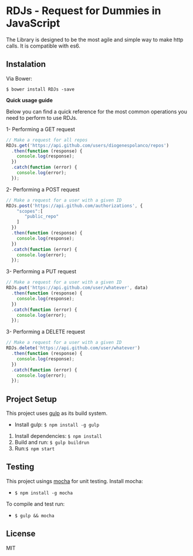 # RDJs - Request for Dummies in JavaScript


The Library is designed to be the most agile and simple way to make http calls. It is compatible with es6.


## Instalation
Via Bower:

    $ bower install RDJs -save
  
**Quick usage guide**

Below you can find a quick reference for the most common operations you need to perform to use RDJs.

1- Performing a GET request
```js
// Make a request for all repos
RDJs.get('https://api.github.com/users/diogenespolanco/repos')
  .then(function (response) {
    console.log(response);
  })
  .catch(function (error) {
    console.log(error);
  });
```
2- Performing a POST request
```js
// Make a request for a user with a given ID
RDJs.post('https://api.github.com/authorizations', {
    "scopes":[
       "public_repo"
    ]
  })
  .then(function (response) {
    console.log(response);
  })
  .catch(function (error) {
    console.log(error);
  });
```
3- Performing a PUT request
```js
// Make a request for a user with a given ID
RDJs.put('https://api.github.com/user/whatever', data)
  .then(function (response) {
    console.log(response);
  })
  .catch(function (error) {
    console.log(error);
  });
```
3- Performing a DELETE request
```js
// Make a request for a user with a given ID
RDJs.delete('https://api.github.com/user/whatever')
  .then(function (response) {
    console.log(response);
  })
  .catch(function (error) {
    console.log(error);
  });
``` 
## Project Setup

This project uses [gulp](http://gulpjs.com/) as its build system. 

- Install gulp: `$ npm install -g gulp`

1. Install dependencies: `$ npm install`
2. Build and run: `$ gulp buildrun`
3. Run:`$ npm start`

## Testing

This project usings [mocha](http://visionmedia.github.io/mocha/) for unit testing. Install mocha:

- `$ npm install -g mocha`

To compile and test run:

-  `$ gulp && mocha`

## License

MIT
